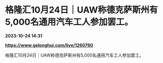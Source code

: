 # 格隆汇10月24日｜UAW称德克萨斯州有5,000名通用汽车工人参加罢工。

**2023-10-24 14:31**

**https://www.gelonghui.com/live/1260760**

格隆汇10月24日｜UAW称德克萨斯州有5,000名通用汽车工人参加罢工。